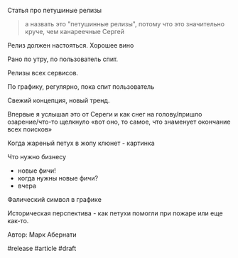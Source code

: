 Статья про петушиные релизы

> а назвать это "петушинные релизы", потому что это значительно круче, чем канареечные
Сергей 

Релиз должен настояться. Хорошее вино 


Рано по утру, по пользователь спит.

Релизы всех сервисов.

По графику, регулярно, пока спит пользователь 

Свежий концепция, новый тренд.

Впервые я услышал это от Сереги и как снег на голову/пришло озарение/что-то щелкнуло «вот оно, то самое, что знаменует окончание всех поисков»

Когда жареный петух в жопу клюнет - картинка

Что нужно бизнесу 
- новые фичи!
- когда нужны новые фичи?
- вчера

Фалический символ в графике

Историческая перспектива - как петухи помогли при пожаре или еще как-то.

Автор: Марк Абернати

#release #article #draft
